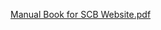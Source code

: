 [Manual Book for SCB Website.pdf](https://github.com/Maryam-AlAmri/scp-report-oman/files/10298590/Manual.Book.for.SCB.Website.pdf)
